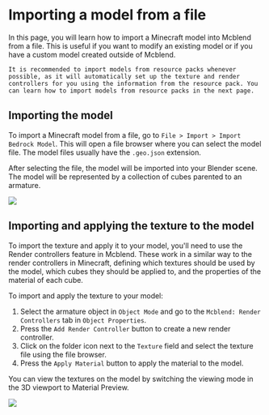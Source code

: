 # Importing a model from a file

In this page, you will learn how to import a Minecraft model into Mcblend from a file. This is useful if you want to modify an existing model or if you have a custom model created outside of Mcblend.

```{note}
It is recommended to import models from resource packs whenever possible, as it will automatically set up the texture and render controllers for you using the information from the resource pack. You can learn how to import models from resource packs in the next page.
```

## Importing the model

To import a Minecraft model from a file, go to `File > Import > Import Bedrock Model`. This will open a file browser where you can select the model file. The model files usually have the `.geo.json` extension.

After selecting the file, the model will be imported into your Blender scene. The model will be represented by a collection of cubes parented to an armature.

![](/img/modeling/import_model.png)

## Importing and applying the texture to the model

To import the texture and apply it to your model, you'll need to use the Render controllers feature in Mcblend. These work in a similar way to the render controllers in Minecraft, defining which textures should be used by the model, which cubes they should be applied to, and the properties of the material of each cube.

To import and apply the texture to your model:

1. Select the armature object in `Object Mode` and go to the `Mcblend: Render Controllers` tab in `Object Properties`.
2. Press the `Add Render Controller` button to create a new render controller.
3. Click on the folder icon next to the `Texture` field and select the texture file using the file browser.
4. Press the `Apply Material` button to apply the material to the model.

You can view the textures on the model by switching the viewing mode in the 3D viewport to Material Preview.

![](/img/modeling/import_model_texture.png)